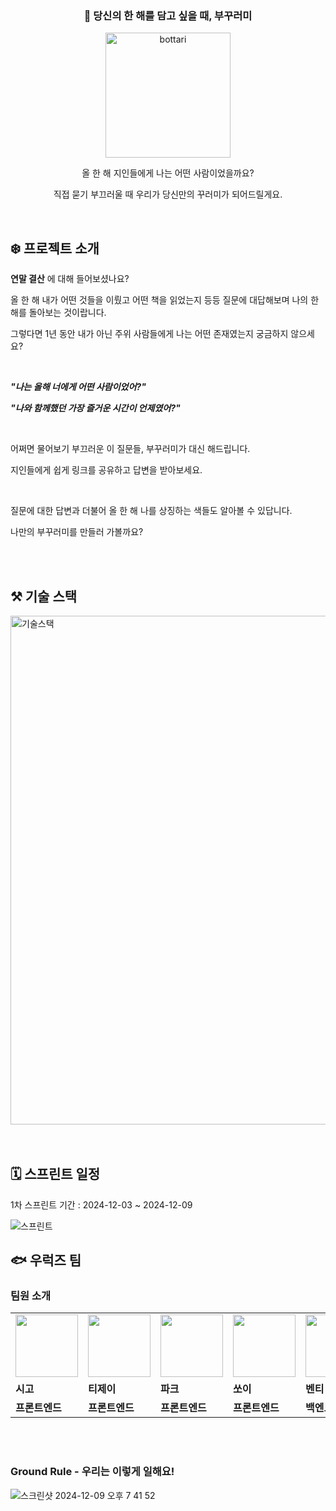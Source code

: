 <div align="center">

### 🌲 당신의 한 해를 담고 싶을 때, 부꾸러미

<img src="https://github.com/user-attachments/assets/066848f5-0855-4309-bf4f-e0d8aed5fb07" alt="bottari" width="200" />



올 한 해 지인들에게 나는 어떤 사람이었을까요?

직접 묻기 부끄러울 때 우리가 당신만의 꾸러미가 되어드릴게요.

</div>

<br>

## ❄️ 프로젝트 소개
**연말 결산** 에 대해 들어보셨나요?  

올 한 해 내가 어떤 것들을 이뤘고 어떤 책을 읽었는지 등등 질문에 대답해보며 나의 한 해를 돌아보는 것이랍니다.  

그렇다면 1년 동안 내가 아닌 주위 사람들에게 나는 어떤 존재였는지 궁금하지 않으세요?  

<br>

***"나는 올해 너에게 어떤 사람이었어?"***

***"나와 함께했던 가장 즐거운 시간이 언제였어?"***

<br>

어쩌면 물어보기 부끄러운 이 질문들, 부꾸러미가 대신 해드립니다.  

지인들에게 쉽게 링크를 공유하고 답변을 받아보세요.

<br>

질문에 대한 답변과 더불어 올 한 해 나를 상징하는 색들도 알아볼 수 있답니다.  

나만의 부꾸러미를 만들러 가볼까요?



<br>
<br>


## ⚒️ 기술 스택
<img width="814" alt="기술스택" src="https://github.com/user-attachments/assets/e4d07ad6-08cc-4f19-8a84-1cd8d6ce22bc">

<br>
<br>
<br>

## 🗓️ 스프린트 일정
1차 스프린트 기간 : 2024-12-03 ~ 2024-12-09

![스프린트](https://github.com/user-attachments/assets/63700f5e-4ca2-4053-bcb3-0bdd6a12823f)


## 🐟 우럭즈 팀
### 팀원 소개
<table>
  <tr>
    <td>
        <a href="https://github.com/sonshn">
            <img src="https://avatars.githubusercontent.com/u/70426440?s=96&v=4" width="100px" />
        </a>
    </td>
    <td>
        <a href="https://github.com/Jeong-jj">
            <img src="https://avatars.githubusercontent.com/u/96231175?s=96&v=4" width="100px" />
        </a>
    </td>
    <td>
        <a href="https://github.com/confidential-nt">
            <img src="https://avatars.githubusercontent.com/u/54153087?s=96&v=4" width="100px" />
        </a>
    </td>
    <td>
        <a href="https://github.com/s2oy">
            <img src="https://avatars.githubusercontent.com/u/74308793?s=96&v=4" width="100px" />
        </a>
    </td>
    <td>
        <a href="https://github.com/sonshn">
            <img src="https://avatars.githubusercontent.com/u/55887179?s=96&v=4" width="100px" />
        </a>
    </td>
    <td>
        <a href="https://github.com/itsjustsora">
            <img src="https://avatars.githubusercontent.com/u/80027033?s=96&v=4" width="100px" />
        </a>
    </td>
    <td>
        <a href="https://github.com/H8bubble">
            <img src="https://avatars.githubusercontent.com/u/138587585?s=96&v=4" width="100px" />
        </a>
    </td>
    <td>
        <a href="https://github.com/daeya0406">
            <img src="https://avatars.githubusercontent.com/u/190901567?v=4" width="100px" />
        </a>
    </td>
  </tr>
  <tr>
    <td><b>시고</b></td>
    <td><b>티제이</b></td>
    <td><b>파크</b></td>
    <td><b>쏘이</b></td>
    <td><b>벤티</b></td>
    <td><b>우주</b></td>
    <td><b>쿠리</b></td>
    <td><b>대야</b></td>
  </tr>
<tr>
    <td><b>프론트엔드</b></td>
    <td><b>프론트엔드</b></td>
    <td><b>프론트엔드</b></td>
    <td><b>프론트엔드</b></td>
    <td><b>백엔드</b></td>
    <td><b>백엔드</b></td>
    <td><b>백엔드</b></td>
    <td><b>디자이너</b></td>
  </tr>
</table>
<br>
<br>

### Ground Rule - 우리는 이렇게 일해요!
![스크린샷 2024-12-09 오후 7 41 52](https://github.com/user-attachments/assets/4439266a-9491-4bc6-8988-d66986b03ba7)


